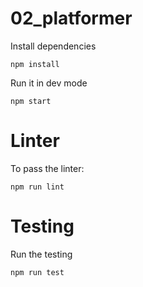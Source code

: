 # 02_platformer

Install dependencies
```shell
npm install
```
Run it in dev mode

```shell
npm start
```

# Linter
To pass the linter:

```shell
npm run lint
```

# Testing
Run the testing

```shell
npm run test
```
